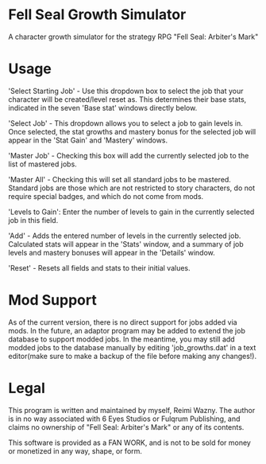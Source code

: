 # Fell Seal Growth Simulator
 A character growth simulator for the strategy RPG "Fell Seal: Arbiter's Mark"


# Usage

'Select Starting Job' - Use this dropdown box to select the job that your character will be created/level reset as. This determines their base stats, indicated in the seven 'Base stat' windows directly below.

'Select Job' - This dropdown allows you to select a job to gain levels in. Once selected, the stat growths and mastery bonus for the selected job will appear in the 'Stat Gain' and 'Mastery' windows.

'Master Job' - Checking this box will add the currently selected job to the list of mastered jobs.

'Master All' - Checking this will set all standard jobs to be mastered. Standard jobs are those which are not restricted to story characters, do not require special badges, and which do not come from mods.

'Levels to Gain': Enter the number of levels to gain in the currently selected job in this field.

'Add' - Adds the entered number of levels in the currently selected job. Calculated stats will appear in the 'Stats' window, and a summary of job levels and mastery bonuses will appear in the 'Details' window.

'Reset' - Resets all fields and stats to their initial values.

# Mod Support

As of the current version, there is no direct support for jobs added via mods. In the future, an adaptor program may be added to extend the job database to support modded jobs. In the meantime, you may still add modded jobs to the database manually by editing 'job_growths.dat' in a text editor(make sure to make a backup of the file before making any changes!).

# Legal

This program is written and maintained by myself, Reimi Wazny. The author is in no way associated with 6 Eyes Studios or Fulqrum Publishing, and claims no ownership of "Fell Seal: Arbiter's Mark" or any of its contents.

This software is provided as a FAN WORK, and is not to be sold for money or monetized in any way, shape, or form.

